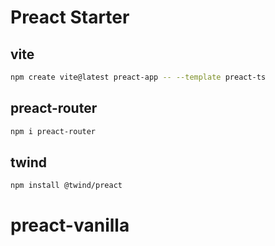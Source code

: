 # Preact Starter

## vite

```bash
npm create vite@latest preact-app -- --template preact-ts
```

## preact-router

```bash
npm i preact-router
```

## twind

```bash
npm install @twind/preact
```
# preact-vanilla
